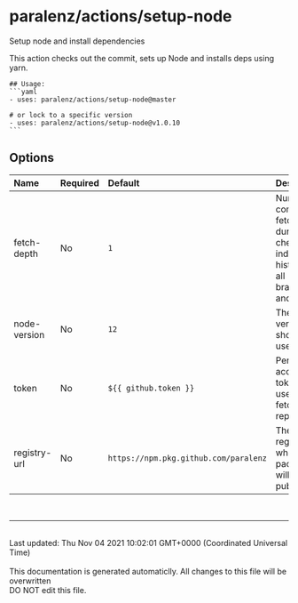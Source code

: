 # paralenz/actions/setup-node
Setup node and install dependencies

This action checks out the commit, sets up Node and installs deps using yarn.
    

    ## Usage:
    ```yaml
    - uses: paralenz/actions/setup-node@master
    
    # or lock to a specific version
    - uses: paralenz/actions/setup-node@v1.0.10
    ```

## Options
| Name | Required | Default | Description |
| :--- | :--- | :--- | :--- |
| fetch-depth | No | `1` | Number of commits to fetch during checkout. 0 indicates all history for all branches and tags. |
| node-version | No | `12` | The node version that should be used |
| token | No | `${{ github.token }}` | Personal access token (PAT) used to fetch the repository. |
| registry-url | No | `https://npm.pkg.github.com/paralenz` | The registry where the package will be published |

<br /><hr /><br />Last updated: Thu Nov 04 2021 10:02:01 GMT+0000 (Coordinated Universal Time)<br /><br /><italic>This documentation is generated automaticlly. All changes to this file will be <bold>overwritten</bold><br /><bold>DO NOT edit this file.</bold></italic>
    